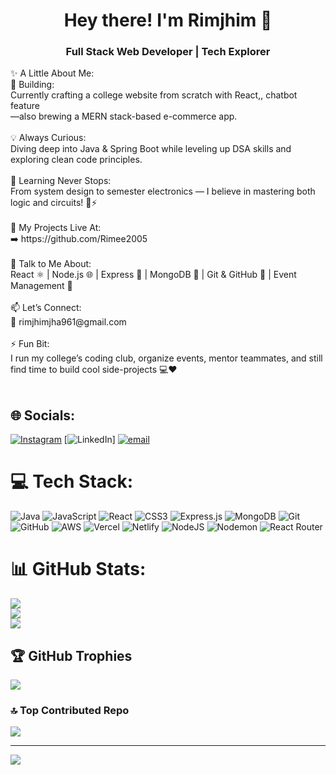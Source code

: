 <h1 align="center">Hey there! I'm Rimjhim 👋</h1>
<h3 align="center">Full Stack Web Developer | Tech Explorer</h3>
✨ A Little About Me:<br>🚀 Building:<br>Currently crafting a college website from scratch with React,, chatbot feature <br>—also brewing a MERN stack-based e-commerce app.<br><br>💡 Always Curious:<br>Diving deep into Java & Spring Boot while leveling up DSA skills and exploring clean code principles.<br><br>🌱 Learning Never Stops:<br>From system design to semester electronics — I believe in mastering both logic and circuits! 🧠⚡<br><br>📂 My Projects Live At:<br>➡️ https://github.com/Rimee2005<br><br>💬 Talk to Me About:<br>React ⚛️ | Node.js 🌐 | Express 🚀 | MongoDB 🍃 | Git & GitHub 🤝 | Event Management 🎤<br><br>📫 Let’s Connect:<br>📧 rimjhimjha961@gmail.com<br><br>⚡ Fun Bit:<br>I run my college’s coding club, organize events, mentor teammates, and still find time to build cool side-projects 💻❤️<br><br>


## 🌐 Socials:
[![Instagram](https://img.shields.io/badge/Instagram-%23E4405F.svg?logo=Instagram&logoColor=white)](https://instagram.com/rimjhimjha___) [![LinkedIn](https://img.shields.io/badge/LinkedIn-%230077B5.svg?logo=linkedin&logoColor=white)] [![email](https://img.shields.io/badge/Email-D14836?logo=gmail&logoColor=white)](mailto:rimjhimjha961@gmail.com) 

# 💻 Tech Stack:
![Java](https://img.shields.io/badge/java-%23ED8B00.svg?style=for-the-badge&logo=openjdk&logoColor=white) ![JavaScript](https://img.shields.io/badge/javascript-%23323330.svg?style=for-the-badge&logo=javascript&logoColor=%23F7DF1E) ![React](https://img.shields.io/badge/react-%2320232a.svg?style=for-the-badge&logo=react&logoColor=%2361DAFB) ![CSS3](https://img.shields.io/badge/css3-%231572B6.svg?style=for-the-badge&logo=css3&logoColor=white) ![Express.js](https://img.shields.io/badge/express.js-%23404d59.svg?style=for-the-badge&logo=express&logoColor=%2361DAFB) ![MongoDB](https://img.shields.io/badge/MongoDB-%234ea94b.svg?style=for-the-badge&logo=mongodb&logoColor=white) ![Git](https://img.shields.io/badge/git-%23F05033.svg?style=for-the-badge&logo=git&logoColor=white) ![GitHub](https://img.shields.io/badge/github-%23121011.svg?style=for-the-badge&logo=github&logoColor=white) ![AWS](https://img.shields.io/badge/AWS-%23FF9900.svg?style=for-the-badge&logo=amazon-aws&logoColor=white) ![Vercel](https://img.shields.io/badge/vercel-%23000000.svg?style=for-the-badge&logo=vercel&logoColor=white) ![Netlify](https://img.shields.io/badge/netlify-%23000000.svg?style=for-the-badge&logo=netlify&logoColor=#00C7B7) ![NodeJS](https://img.shields.io/badge/node.js-6DA55F?style=for-the-badge&logo=node.js&logoColor=white) ![Nodemon](https://img.shields.io/badge/NODEMON-%23323330.svg?style=for-the-badge&logo=nodemon&logoColor=%BBDEAD) ![React Router](https://img.shields.io/badge/React_Router-CA4245?style=for-the-badge&logo=react-router&logoColor=white)
# 📊 GitHub Stats:
![](https://github-readme-stats.vercel.app/api?username=Rimee2005&theme=dark&hide_border=false&include_all_commits=true&count_private=true)<br/>
![](https://nirzak-streak-stats.vercel.app/?user=Rimee2005&theme=dark&hide_border=false)<br/>
![](https://github-readme-stats.vercel.app/api/top-langs/?username=Rimee2005&theme=dark&hide_border=false&include_all_commits=true&count_private=true&layout=compact)

## 🏆 GitHub Trophies
![](https://github-profile-trophy.vercel.app/?username=Rimee2005&theme=radical&no-frame=false&no-bg=false&margin-w=4)

### 🔝 Top Contributed Repo
![](https://github-contributor-stats.vercel.app/api?username=Rimee2005&limit=5&theme=dark&combine_all_yearly_contributions=true)

---
[![](https://visitcount.itsvg.in/api?id=Rimee2005&icon=0&color=0)](https://visitcount.itsvg.in)

<!-- Proudly created with GPRM ( https://gprm.itsvg.in ) -->

